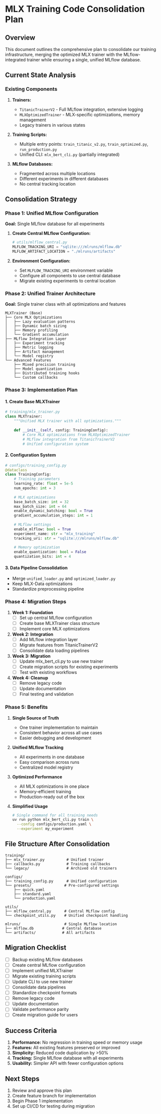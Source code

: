 # MLX Training Code Consolidation Plan

## Overview
This document outlines the comprehensive plan to consolidate our training infrastructure, merging the optimized MLX trainer with the MLflow-integrated trainer while ensuring a single, unified MLflow database.

## Current State Analysis

### Existing Components
1. **Trainers:**
   - `TitanicTrainerV2` - Full MLflow integration, extensive logging
   - `MLXOptimizedTrainer` - MLX-specific optimizations, memory management
   - Legacy trainers in various states

2. **Training Scripts:**
   - Multiple entry points: `train_titanic_v2.py`, `train_optimized.py`, `run_production.py`
   - Unified CLI: `mlx_bert_cli.py` (partially integrated)

3. **MLflow Databases:**
   - Fragmented across multiple locations
   - Different experiments in different databases
   - No central tracking location

## Consolidation Strategy

### Phase 1: Unified MLflow Configuration
**Goal:** Single MLflow database for all experiments

1. **Create Central MLflow Configuration:**
   ```python
   # utils/mlflow_central.py
   MLFLOW_TRACKING_URI = "sqlite:///mlruns/mlflow.db"
   MLFLOW_ARTIFACT_LOCATION = "./mlruns/artifacts"
   ```

2. **Environment Configuration:**
   - Set `MLFLOW_TRACKING_URI` environment variable
   - Configure all components to use central database
   - Migrate existing experiments to central location

### Phase 2: Unified Trainer Architecture
**Goal:** Single trainer class with all optimizations and features

```
MLXTrainer (Base)
├── Core MLX Optimizations
│   ├── Lazy evaluation patterns
│   ├── Dynamic batch sizing
│   ├── Memory profiling
│   └── Gradient accumulation
├── MLflow Integration Layer
│   ├── Experiment tracking
│   ├── Metric logging
│   ├── Artifact management
│   └── Model registry
└── Advanced Features
    ├── Mixed precision training
    ├── Model quantization
    ├── Distributed training hooks
    └── Custom callbacks
```

### Phase 3: Implementation Plan

#### 1. Create Base MLXTrainer
```python
# training/mlx_trainer.py
class MLXTrainer:
    """Unified MLX trainer with all optimizations."""
    
    def __init__(self, config: TrainingConfig):
        # Core MLX optimizations from MLXOptimizedTrainer
        # MLflow integration from TitanicTrainerV2
        # Unified configuration system
```

#### 2. Configuration System
```python
# configs/training_config.py
@dataclass
class TrainingConfig:
    # Training parameters
    learning_rate: float = 5e-5
    num_epochs: int = 3
    
    # MLX optimizations
    base_batch_size: int = 32
    max_batch_size: int = 64
    enable_dynamic_batching: bool = True
    gradient_accumulation_steps: int = 1
    
    # MLflow settings
    enable_mlflow: bool = True
    experiment_name: str = "mlx_training"
    tracking_uri: str = "sqlite:///mlruns/mlflow.db"
    
    # Memory optimization
    enable_quantization: bool = False
    quantization_bits: int = 4
```

#### 3. Data Pipeline Consolidation
- Merge `unified_loader.py` and `optimized_loader.py`
- Keep MLX-Data optimizations
- Standardize preprocessing pipeline

### Phase 4: Migration Steps

1. **Week 1: Foundation**
   - [ ] Set up central MLflow configuration
   - [ ] Create base MLXTrainer class structure
   - [ ] Implement core MLX optimizations

2. **Week 2: Integration**
   - [ ] Add MLflow integration layer
   - [ ] Migrate features from TitanicTrainerV2
   - [ ] Consolidate data loading pipelines

3. **Week 3: Migration**
   - [ ] Update mlx_bert_cli.py to use new trainer
   - [ ] Create migration scripts for existing experiments
   - [ ] Test with existing workflows

4. **Week 4: Cleanup**
   - [ ] Remove legacy code
   - [ ] Update documentation
   - [ ] Final testing and validation

### Phase 5: Benefits

1. **Single Source of Truth**
   - One trainer implementation to maintain
   - Consistent behavior across all use cases
   - Easier debugging and development

2. **Unified MLflow Tracking**
   - All experiments in one database
   - Easy comparison across runs
   - Centralized model registry

3. **Optimized Performance**
   - All MLX optimizations in one place
   - Memory-efficient training
   - Production-ready out of the box

4. **Simplified Usage**
   ```bash
   # Single command for all training needs
   uv run python mlx_bert_cli.py train \
     --config configs/production.yaml \
     --experiment my_experiment
   ```

## File Structure After Consolidation

```
training/
├── mlx_trainer.py          # Unified trainer
├── callbacks.py            # Training callbacks
└── legacy/                 # Archived old trainers

configs/
├── training_config.py      # Unified configuration
└── presets/               # Pre-configured settings
    ├── quick.yaml
    ├── standard.yaml
    └── production.yaml

utils/
├── mlflow_central.py      # Central MLflow config
└── checkpoint_utils.py    # Unified checkpoint handling

mlruns/                    # Single MLflow location
├── mlflow.db             # Central database
└── artifacts/            # All artifacts
```

## Migration Checklist

- [ ] Backup existing MLflow databases
- [ ] Create central MLflow configuration
- [ ] Implement unified MLXTrainer
- [ ] Migrate existing training scripts
- [ ] Update CLI to use new trainer
- [ ] Consolidate data pipelines
- [ ] Standardize checkpoint formats
- [ ] Remove legacy code
- [ ] Update documentation
- [ ] Validate performance parity
- [ ] Create migration guide for users

## Success Criteria

1. **Performance:** No regression in training speed or memory usage
2. **Features:** All existing features preserved or improved
3. **Simplicity:** Reduced code duplication by >50%
4. **Tracking:** Single MLflow database with all experiments
5. **Usability:** Simpler API with fewer configuration options

## Next Steps

1. Review and approve this plan
2. Create feature branch for implementation
3. Begin Phase 1 implementation
4. Set up CI/CD for testing during migration